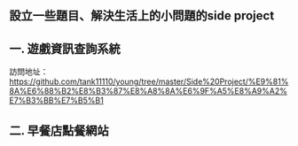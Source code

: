 設立一些題目、解決生活上的小問題的side project
---------------------------------
一. 遊戲資訊查詢系統
---------------------------------
訪問地址：https://github.com/tank11110/young/tree/master/Side%20Project/%E9%81%8A%E6%88%B2%E8%B3%87%E8%A8%8A%E6%9F%A5%E8%A9%A2%E7%B3%BB%E7%B5%B1

二. 早餐店點餐網站
----------------------------------
